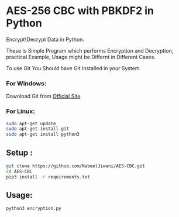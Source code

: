 # AES-256 CBC with PBKDF2 in Python 
Encrypt\Decrypt Data in Python.

These is Simple Program which performs Encryption and Decryption, practical Example, Usage might be Differnt in Different Cases.

To use Git You Should have Git Installed in your System.
### For Windows:
Download Git from [Official Site](https://git-scm.com/downloads)
### For Linux:
```bash
sudo apt-get update
sudo apt-get install git
sudo apt-get install python3 
```

## Setup :
```bash
git clone https://github.com/NabeelJiwani/AES-CBC.git
cd AES-CBC
pip3 install -r requirements.txt
```
## Usage:
```bash
python3 encryption.py
```
